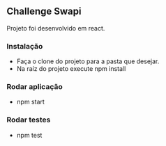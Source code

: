 ## Challenge Swapi

Projeto foi desenvolvido em react.

### Instalação

* Faça o clone do projeto para a pasta que desejar.
* Na raíz do projeto execute npm install

### Rodar aplicação

* npm start

### Rodar testes

* npm test
